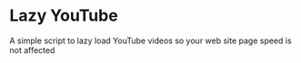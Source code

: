 # Lazy YouTube
 A simple script to lazy load YouTube videos so your web site page speed is not affected
